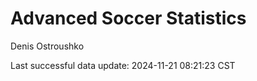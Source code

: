# Advanced Soccer Statistics
Denis Ostroushko

<!-- gfm -->

Last successful data update: 2024-11-21 08:21:23 CST
